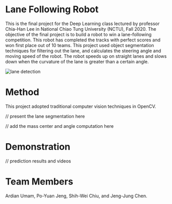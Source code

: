 # Lane Following Robot
This is the final project for the Deep Learning class lectured by professor Chia-Han Lee in National Chiao Tung University (NCTU), Fall 2020. The objective of the final project is to build a robot to win a lane-following competition. This robot has completed the tracks with perfect scores and won first place out of 10 teams. This project used object segmentation techniques for filtering out the lane, and calculates the steering angle and moving speed of the robot. The robot speeds up on straight lanes and slows down when the curvature of the lane is greater than a certain angle.

![lane detection](img/lane_detection.gif)



# Method
This project adopted traditional computer vision techniques in OpenCV. 

// present the lane segmentation here

// add the mass center and angle computation here

# Demonstration
// prediction results and videos

# Team Members
Ardian Umam, Po-Yuan Jeng, Shih-Wei Chiu, and Jeng-Jung Chen.